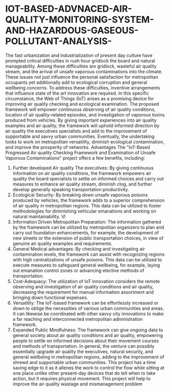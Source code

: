 # IOT-BASED-ADVNACED-AIR-QUALITY-MONITORING-SYSTEM-AND-HAZARDOUS-GASEOUS-POLLUTANT-ANALYSIS-
The fast urbanization and industrialization of present day culture have prompted critical
difficulties in rush hour gridlock the board and natural manageability. Among these
difficulties are gridlock, wasteful air quality stream, and the arrival of unsafe vaporous
contaminations into the climate. These issues not just influence the personal satisfaction
for metropolitan occupants yet additionally add to ecological corruption and general
wellbeing concerns. To address these difficulties, inventive arrangements that influence
state of the art innovation are required. In this specific circumstance, the Web of Things
(IoT) arises as a promising device for improving air quality checking and ecological
examination. The proposed framework will empower continuous observing of air quality
conditions, location of air quality-related episodes, and investigation of vaporous toxins
produced from vehicles. By giving important experiences into air quality examples and air
quality, the framework will uphold informed direction by air quality the executives
specialists and add to the improvement of supportable and savvy urban communities.
Eventually, the undertaking looks to work on metropolitan versatility, diminish ecological
contamination, and improve the prosperity of networks.
Advantages
The "IoT-Based Progressed Air quality Checking Framework and Examination of Unsafe
Vaporous Contaminations" project offers a few benefits, including:
1. Further developed Air quality The executives: By giving continuous information
on air quality conditions, the framework empowers air quality the board specialists
to settle on informed choices and carry out measures to enhance air quality stream,
diminish clog, and further develop generally speaking transportation productivity.
2. Ecological Security: By breaking down unsafe vaporous poisons produced by
vehicles, the framework adds to a superior comprehension of air quality in
metropolitan regions. This data can be utilized to foster methodologies for
diminishing vehicular emanations and working on natural maintainability.
VI
3. Information Driven Metropolitan Preparation: The information gathered by the
framework can be utilized by metropolitan organizers to plan and carry out
foundation enhancements, for example, the development of new streets or the
extension of public transportation choices, in view of genuine air quality examples
and requirements.
4. General Medical advantages: By checking and investigating air contamination
levels, the framework can assist with recognizing regions with high centralizations
of unsafe poisons. This data can be utilized to execute measures to safeguard
general wellbeing, for example, laying out emanation control zones or advancing
elective methods of transportation.
5. Cost-Adequacy: The utilization of IoT innovation considers the remote observing
and investigation of air quality conditions and air quality, decreasing the
requirement for manual information assortment and bringing down functional
expenses.
6. Versatility: The IoT-based framework can be effortlessly increased or down to
oblige the necessities of various urban communities and areas. It can likewise be
coordinated with other savvy city innovations to make a far reaching and
interconnected metropolitan administration framework.
7. Expanded Public Mindfulness: The framework can give ongoing data to general
society about air quality conditions and air quality, empowering people to settle on
informed decisions about their movement courses and methods of transportation.
In general, the venture can possibly essentially upgrade air quality the executives, natural
security, and general wellbeing in metropolitan regions, adding to the improvement of
shrewd and supportable urban communities. This project has a time saving edge to it as it
allenes the work to control the flow while sitting at one place unlike other present-day
devices that do tell when to take action, but it requires physical movement.
This project will help to improve the air quality wastage and mismanagement problem 

